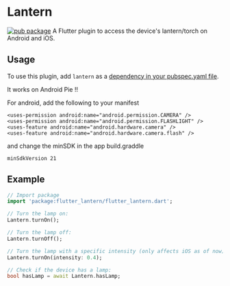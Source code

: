 # Lantern
[![pub package](https://img.shields.io/pub/v/lamp.svg)](https://pub.dartlang.org/packages/lantern)
A Flutter plugin to access the device's lantern/torch on Android and iOS.

## Usage
To use this plugin, add `lantern` as a [dependency in your pubspec.yaml file](https://flutter.io/platform-plugins/).

It works on Android Pie !!

For android, add the following to your manifest

``` 
<uses-permission android:name="android.permission.CAMERA" />
<uses-permission android:name="android.permission.FLASHLIGHT" />
<uses-feature android:name="android.hardware.camera" />
<uses-feature android:name="android.hardware.camera.flash" />
``` 

and change the minSDK in the app build.graddle

``` 
minSdkVersion 21
``` 

## Example
``` dart
// Import package
import 'package:flutter_lantern/flutter_lantern.dart';

// Turn the lamp on:
Lantern.turnOn();

// Turn the lamp off:
Lantern.turnOff();

// Turn the lamp with a specific intensity (only affects iOS as of now):
Lantern.turnOn(intensity: 0.4);

// Check if the device has a lamp:
bool hasLamp = await Lantern.hasLamp;

```